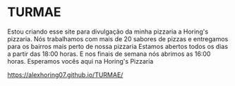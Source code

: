 # TURMAE
Estou criando esse site para divulgação da minha pizzaria a Horing's pizzaria.
Nós trabalhamos com mais de 20 sabores de pizzas e entregamos para os bairros mais perto de nossa pizzaria
Estamos abertos todos os dias a partir das 18:00 horas. E nos finais de semana nós abrimos as 16:00 horas.
Esperamos vocês aqui na Horing's Pizzaria

https://alexhoring07.github.io/TURMAE/
